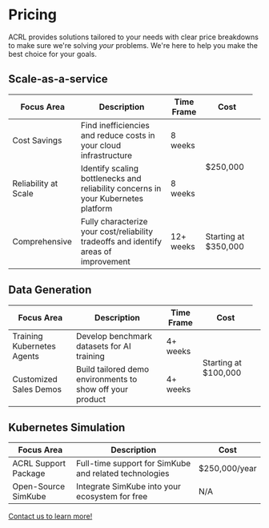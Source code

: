 # Pricing

ACRL provides solutions tailored to your needs with clear price breakdowns to make sure we're solving _your_ problems.
We're here to help you make the best choice for your goals.

## <a name="saas"></a>Scale-as-a-service

| Focus Area   | Description | Time Frame | Cost        |
|--------------|-------------|------------|-------------|
| Cost Savings | Find inefficiencies and reduce costs in your cloud infrastructure | 8 weeks <td rowspan=2> $250,000</td>
| Reliability at Scale | Identify scaling bottlenecks and reliability concerns in your Kubernetes platform | 8 weeks | |
| Comprehensive | Fully characterize your cost/reliability tradeoffs and identify areas of improvement | 12+ weeks | Starting at $350,000 |

## <a name="data"></a>Data Generation

| Focus Area   | Description | Time Frame | Cost        |
|--------------|-------------|------------|-------------|
| Training Kubernetes Agents | Develop benchmark datasets for AI training | 4+ weeks <td rowspan=2> Starting at $100,000 |
| Customized Sales Demos | Build tailored demo environments to show off your product | 4+ weeks |             |

## <a name="simkube"></a>Kubernetes Simulation

| Focus Area   | Description | Cost       |
|--------------|-------------|------------|
| ACRL Support Package | Full-time support for SimKube and related technologies | $250,000/year |
| Open-Source SimKube | Integrate SimKube into your ecosystem for free | N/A |

<div class="buttons center">
  <a href="/contact">Contact us to learn more!</a>
</div>
